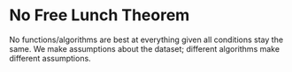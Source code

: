# No Free Lunch Theorem

No functions/algorithms are best at everything given all conditions stay the same.
We make assumptions about the dataset; different algorithms make different assumptions.
